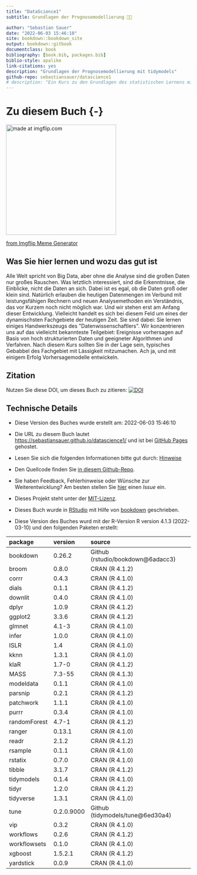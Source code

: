 ```yaml
--- 
title: "DataScience1"
subtitle: Grundlagen der Prognosemodellierung 🔮🧰

author: "Sebastian Sauer"
date: "2022-06-03 15:46:10"
site: bookdown::bookdown_site
output: bookdown::gitbook
documentclass: book
bibliography: [book.bib, packages.bib]
biblio-style: apalike
link-citations: yes
description: "Grundlagen der Prognosemodellierung mit tidymodels"
github-repo: sebastiansauer/datascience1
# description: "Ein Kurs zu den Grundlagen des statistischen Lernens mit einem Fokus auf Prognosemodelle für hoch strukturierte Daten"
---
```



<!-- ```{r global-knitr-options, include=FALSE} -->
<!--   knitr::opts_chunk$set( -->
<!--   fig.pos = 'H', -->
<!--   fig.asp = 0.618, -->
<!--   fig.align='center', -->
<!--   fig.width = 5, -->
<!--   out.width = "70%", -->
<!--   fig.cap = "",  -->
<!--   fig.path = "chunk-img/", -->
<!--   dpi = 300, -->
<!--   # tidy = TRUE, -->
<!--   echo = FALSE, -->
<!--   message = FALSE, -->
<!--   warning = FALSE, -->
<!--   cache = FALSE, -->
<!--   fig.show = "hold") -->
<!-- ``` -->







# Zu diesem Buch {-}




<a href="https://imgflip.com/i/689g8g"><img src="https://i.imgflip.com/689g8g.jpg" width="300" title="made at imgflip.com"/></a><div><a href="https://imgflip.com/memegenerator">from Imgflip Meme Generator</a></div>



## Was Sie hier lernen und wozu das gut ist

Alle Welt spricht von Big Data, aber ohne die Analyse sind die großen Daten nur großes Rauschen. Was letztlich interessiert, sind die Erkenntnisse, die Einblicke, nicht die Daten an sich. 
Dabei ist es egal, ob die Daten groß oder klein sind. 
Natürlich erlauben die heutigen Datenmengen im Verbund mit leistungsfähigen Rechnern und neuen Analysemethoden ein Verständnis, 
das vor Kurzem noch nicht möglich war. 
Und wir stehen erst am Anfang dieser Entwicklung. 
Vielleicht handelt es sich bei diesem Feld um eines der dynamischsten Fachgebiete der heutigen Zeit. 
Sie sind dabei: Sie lernen einiges Handwerkszeugs des "Datenwissenschaftlers". 
Wir konzentrieren uns auf das vielleicht bekannteste Teilgebiet: 
Ereignisse vorhersagen auf Basis von hoch strukturierten Daten 
und geeigneter Algorithmen und Verfahren.
Nach diesem Kurs sollten Sie in der Lage sein,
typisches Gebabbel des Fachgebiet mit Lässigkeit mitzumachen.
Ach ja, und mit einigem Erfolg Vorhersagemodelle entwickeln.


## Zitation

Nutzen Sie diese DOI, um dieses Buch zu zitieren: [![DOI](https://zenodo.org/badge/461950782.svg)](https://zenodo.org/badge/latestdoi/461950782)



## Technische Details



- Diese Version des Buches wurde erstellt am: 2022-06-03 15:46:10


- Die URL zu diesem Buch lautet <https://sebastiansauer.github.io/datascience1/> und ist bei [GitHub Pages](https://pages.github.com/) gehostet.

- Lesen Sie sich die folgenden Informationen bitte gut durch: [Hinweise](https://sebastiansauer.github.io/fopra/Interna/Hinweise.html)

- Den Quellcode finden Sie [in diesem Github-Repo](https://github.com/sebastiansauer/datascience1).

- Sie haben Feedback, Fehlerhinweise oder Wünsche zur Weiterentwicklung? Am besten stellen Sie  [hier](https://github.com/sebastiansauer/datascience1/issues) einen *Issue*  ein.

- Dieses Projekt steht unter der [MIT-Lizenz](https://github.com/sebastiansauer/datascience1/blob/main/LICENSE). 

- Dieses Buch wurde in [RStudio](http://www.rstudio.com/ide/) mit Hilfe von [bookdown](http://bookdown.org/) geschrieben. 

- Diese Version des Buches wurd mit der R-Version R version 4.1.3 (2022-03-10) und den folgenden Paketen erstellt:


|package      |version    |source                             |
|:------------|:----------|:----------------------------------|
|bookdown     |0.26.2     |Github (rstudio/bookdown\@6adacc3) |
|broom        |0.8.0      |CRAN (R 4.1.2)                     |
|corrr        |0.4.3      |CRAN (R 4.1.0)                     |
|dials        |0.1.1      |CRAN (R 4.1.2)                     |
|downlit      |0.4.0      |CRAN (R 4.1.0)                     |
|dplyr        |1.0.9      |CRAN (R 4.1.2)                     |
|ggplot2      |3.3.6      |CRAN (R 4.1.2)                     |
|glmnet       |4.1-3      |CRAN (R 4.1.0)                     |
|infer        |1.0.0      |CRAN (R 4.1.0)                     |
|ISLR         |1.4        |CRAN (R 4.1.0)                     |
|kknn         |1.3.1      |CRAN (R 4.1.0)                     |
|klaR         |1.7-0      |CRAN (R 4.1.2)                     |
|MASS         |7.3-55     |CRAN (R 4.1.3)                     |
|modeldata    |0.1.1      |CRAN (R 4.1.0)                     |
|parsnip      |0.2.1      |CRAN (R 4.1.2)                     |
|patchwork    |1.1.1      |CRAN (R 4.1.0)                     |
|purrr        |0.3.4      |CRAN (R 4.1.0)                     |
|randomForest |4.7-1      |CRAN (R 4.1.2)                     |
|ranger       |0.13.1     |CRAN (R 4.1.0)                     |
|readr        |2.1.2      |CRAN (R 4.1.2)                     |
|rsample      |0.1.1      |CRAN (R 4.1.0)                     |
|rstatix      |0.7.0      |CRAN (R 4.1.0)                     |
|tibble       |3.1.7      |CRAN (R 4.1.2)                     |
|tidymodels   |0.1.4      |CRAN (R 4.1.0)                     |
|tidyr        |1.2.0      |CRAN (R 4.1.2)                     |
|tidyverse    |1.3.1      |CRAN (R 4.1.0)                     |
|tune         |0.2.0.9000 |Github (tidymodels/tune\@6ed30a4)  |
|vip          |0.3.2      |CRAN (R 4.1.0)                     |
|workflows    |0.2.6      |CRAN (R 4.1.2)                     |
|workflowsets |0.1.0      |CRAN (R 4.1.0)                     |
|xgboost      |1.5.2.1    |CRAN (R 4.1.2)                     |
|yardstick    |0.0.9      |CRAN (R 4.1.0)                     |








